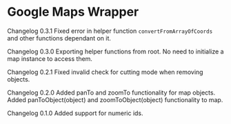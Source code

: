 # Google Maps Wrapper

Changelog 0.3.1
Fixed error in helper function `convertFromArrayOfCoords` and other functions dependant on it.

Changelog 0.3.0
Exporting helper functions from root. No need to initialize a map instance to access them.

Changelog 0.2.1
Fixed invalid check for cutting mode when removing objects.

Changelog 0.2.0
Added panTo and zoomTo functionality for map objects.
Added panToObject(object) and zoomToObject(object) functionality to map.

Changelog 0.1.0
Added support for numeric ids.
